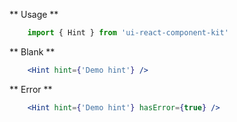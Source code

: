 ** Usage **

```javascript static
    import { Hint } from 'ui-react-component-kit'
```

** Blank **

```jsx
    <Hint hint={'Demo hint'} />
```

** Error **

```jsx
    <Hint hint={'Demo hint'} hasError={true} />
```